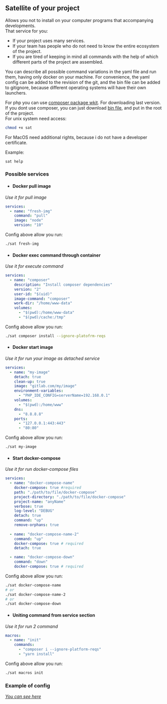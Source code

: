 ## Satellite of your project

Allows you not to install on your computer programs that
accompanying developments.  
That service for you:  
* If your project uses many services.   
* If your team has people who do not need to know the entire ecosystem of the project.  
* If you are tired of keeping in mind all commands with the help of which different parts of the project are assembled.  

You can describe all possible command variations in the yaml file and run them, having only docker on your machine. For convenience, the yaml config can be added to the revision of the git, and the bin file can be added to gitignore, because different operating systems will have their own launchers.  

For php you can use [composer package wkit](https://github.com/Mamau/satellite-cli). For downloading last version.   
If you dont use composer, you can just download [bin file](https://github.com/Mamau/satellite/releases), and put in the root of the project.  
For unix system need access:
```bash
chmod +x sat
```
For MacOS need additional rights, because i do not have a developer certificate.

Example:
```bash
sat help
``` 

### Possible services
* #### Docker pull image
*Use it for pull image*
```yaml
services:
  - name: "fresh-img"
    command: "pull"
    image: "node"
    version: "10"
```
Config above allow you run:
```bash
./sat fresh-img
```

* #### Docker exec command through container
*Use it for execute command*
```yaml
services:
  - name: "composer"
    description: "Install composer dependencies"
    version: "2"
    user-id: "$(uid)"
    image-command: "composer"
    work-dir: "/home/www-data"
    volumes:
      - "$(pwd):/home/www-data"
      - "$(pwd)/cache:/tmp"
```
Config above allow you run:
```bash
./sat composer install --ignore-platofrm-reqs
```

* #### Docker start image
*Use it for run your image as detached service*
```yaml
services:
  - name: "my-image"
    detach: true
    clean-up: true
    image: "gitlab.com/my/image"
    environment-variables:
      - "PHP_IDE_CONFIG=serverName=192.168.0.1"
    volumes:
      - "$(pwd):/home/www"
    dns:
      - "8.8.8.8"
    ports:
      - "127.0.0.1:443:443"
      - "80:80"
```
Config above allow you run:
```bash
./sat my-image
```

* #### Start docker-compose
*Use it for run docker-compose files*
```yaml
services:
  - name: "docker-compose-name"
    docker-compose: true #required
    path: "./path/to/file/docker-compose"
    project-directory: "./path/to/file/docker-compose"
    project-name: "anyName"
    verbose: true
    log-level: "DEBUG"
    detach: true
    command: "up"
    remove-orphans: true
    
  - name: "docker-compose-name-2"
    command: "up"
    docker-compose: true # required
    detach: true

  - name: "docker-compose-down"
    command: "down"
    docker-compose: true # required
```
Config above allow you run:
```bash
./sat docker-compose-name
# or
./sat docker-compose-name-2
# or
./sat docker-compose-down
```

* #### Uniting command from service section
*Use it for run 2 command*
```yaml
macros:
  - name: "init"
    commands:
      - "composer i --ignore-platform-reqs"
      - "yarn install"
```
Config above allow you run:
```bash
./sat macros init
```


### Example of config
*[You can see here](https://github.com/Mamau/satellite/tree/master/example)*  

